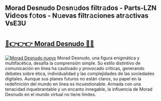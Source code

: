 ## Morad Desnudo D𝚎sn𝚞dos filtr𝚊dos - Parts-LZN Vid𝚎os f𝚘tos - N𝚞evas filtr𝚊ciones atr𝚊ctivas VsE3U

# <h2><a href="http://mb8t29.tromn.icu/?c=Morad+Desnudo">🔗👉👉👉 Morad Desnudo 🔗🔗</a></h2>

[![Morad Desnudo nuevo](https://i.imgur.com/pEAQMta.gif)](http://mb8t29.tromn.icu/?c=Morad+Desnudo)
Morad Desnudo, una figura enigmática y multifacética, desafía la comprensión simple. Su estilo distintivo de comunicación en línea ha cautivado y provocado críticas, generando debates sobre ética, individualidad y las complejidades de las sociedades digitales. Aunque sus planes futuros no están claros, su papel en la redefinición del mundo en línea es incuestionable. Armada con una tenacidad inquebrantable y un encanto innegable, la influencia de Morad Desnudo en el mundo virtual no tiene límites.
